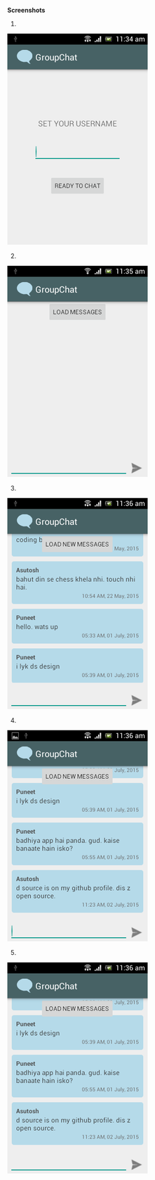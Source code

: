 <b>Screenshots</b>

1. <br>
![Screenshot 1](https://github.com/Asutosh11/GroupChat/blob/master/Screenshots/1.png "")

2. <br>
![Screenshot 2](https://github.com/Asutosh11/GroupChat/blob/master/Screenshots/2.png "")

3. <br>
![Screenshot 3](https://github.com/Asutosh11/GroupChat/blob/master/Screenshots/3.png "")

4. <br>
![Screenshot 2](https://github.com/Asutosh11/GroupChat/blob/master/Screenshots/4.png "")

5. <br>
![Screenshot 3](https://github.com/Asutosh11/GroupChat/blob/master/Screenshots/5.png "")
